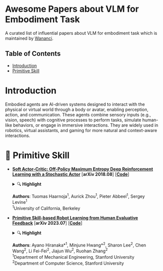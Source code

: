 # Awesome Papers about VLM for Embodiment Task

A curated list of influential papers about VLM for embodiment task which is maintained by [Wananci](https://github.com/Wananci). 

## Table of Contents
- [Introduction](#introduction)
- [Primitive Skill](#primitive-skill)


# Introduction

Embodied agents are AI-driven systems designed to interact with the physical or virtual world through a body or avatar, enabling perception, action, and communication. These agents combine sensory inputs (e.g., vision, speech) with cognitive processes to perform tasks, simulate human-like behaviors, or engage in immersive interactions. They are widely used in robotics, virtual assistants, and gaming for more natural and context-aware interactions.

<a id="primitive-skill"></a>

# 🚀 Primitive Skill
- [**Soft Actor-Critic: Off-Policy Maximum Entropy Deep Reinforcement Learning with a Stochastic Actor**](http://arxiv.org/abs/1801.01290) [**arXiv 2018.08**] [[**Code**]](https://github.com/haarnoja/sac)

  <details>
    <summary>🔍 <b>Highlight</b></summary>

    - **Maximum Entropy**
    - **Stochastic Actor**

  </details>

  **Authors**: Tuomas Haarnoja<sup>1</sup>, Aurick Zhou<sup>1</sup>, Pieter Abbeel<sup>1</sup>, Sergey Levine<sup>1</sup>  
  <sup>1</sup>University of California, Berkeley  
  
- [**Primitive Skill-based Robot Learning from Human Evaluative Feedback**](http://arxiv.org/abs/2307.15801) [**arXiv 2023.07**] [[**Code**]](https://seediros23.github.io/)

  <details>
    <summary>🔍 <b>Highlight</b></summary>

    - **Human Evaluation** 
    - **Primitive Skill**
    - **Parameter Policy**

    ![SEED Architecture](./imgs/SEED.png)
  </details>

  **Authors**: Ayano Hiranaka*<sup>1</sup>, Minjune Hwang*<sup>2</sup>, Sharon Lee<sup>2</sup>, Chen Wang<sup>2</sup>, Li Fei-Fei<sup>2</sup>, Jiajun Wu<sup>2</sup>, Ruohan Zhang<sup>2</sup>  
  <sup>1</sup>Department of Mechanical Engineering, Stanford University  
  <sup>2</sup>Department of Computer Science, Stanford University  



